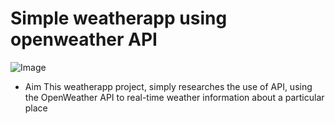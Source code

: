 # Simple weatherapp using openweather API

![Image](https://github.com/kingsmandralph/simple-api-weatherapp/blob/main/weather-image.png)

- Aim
This weatherapp project, simply researches the use of API, using the OpenWeather API to real-time weather information about a particular place


